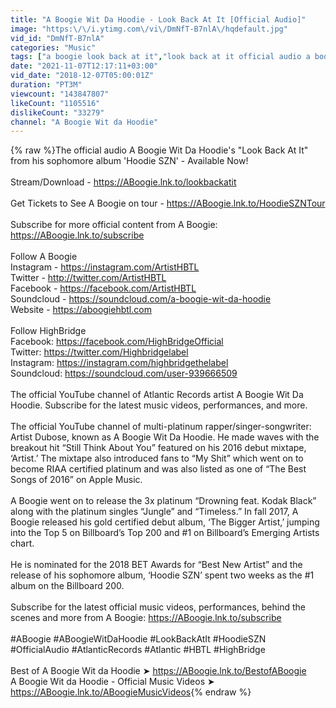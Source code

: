 ```yaml
---
title: "A Boogie Wit Da Hoodie - Look Back At It [Official Audio]"
image: "https:\/\/i.ytimg.com\/vi\/DmNfT-B7nlA\/hqdefault.jpg"
vid_id: "DmNfT-B7nlA"
categories: "Music"
tags: ["a boogie look back at it","look back at it official audio a boogie","a boogie look back at it official audio"]
date: "2021-11-07T12:17:11+03:00"
vid_date: "2018-12-07T05:00:01Z"
duration: "PT3M"
viewcount: "143847807"
likeCount: "1105516"
dislikeCount: "33279"
channel: "A Boogie Wit da Hoodie"
---
```

{% raw %}The official audio A Boogie Wit Da Hoodie's &quot;Look Back At It&quot; from his sophomore album 'Hoodie SZN' - Available Now!<br /><br />Stream/Download - <a rel="nofollow" target="blank" href="https://ABoogie.lnk.to/lookbackatit">https://ABoogie.lnk.to/lookbackatit</a><br /><br />Get Tickets to See A Boogie on tour - <a rel="nofollow" target="blank" href="https://ABoogie.lnk.to/HoodieSZNTour">https://ABoogie.lnk.to/HoodieSZNTour</a><br /><br />Subscribe for more official content from A Boogie:<br /><a rel="nofollow" target="blank" href="https://ABoogie.lnk.to/subscribe">https://ABoogie.lnk.to/subscribe</a><br /><br />Follow A Boogie<br />Instagram - <a rel="nofollow" target="blank" href="https://instagram.com/ArtistHBTL">https://instagram.com/ArtistHBTL</a><br />Twitter - <a rel="nofollow" target="blank" href="http://twitter.com/ArtistHBTL">http://twitter.com/ArtistHBTL</a><br />Facebook - <a rel="nofollow" target="blank" href="https://facebook.com/ArtistHBTL">https://facebook.com/ArtistHBTL</a><br />Soundcloud - <a rel="nofollow" target="blank" href="https://soundcloud.com/a-boogie-wit-da-hoodie">https://soundcloud.com/a-boogie-wit-da-hoodie</a><br />Website - <a rel="nofollow" target="blank" href="https://aboogiehbtl.com">https://aboogiehbtl.com</a><br /><br />Follow HighBridge<br />Facebook: <a rel="nofollow" target="blank" href="https://facebook.com/HighBridgeOfficial">https://facebook.com/HighBridgeOfficial</a><br />Twitter: <a rel="nofollow" target="blank" href="https://twitter.com/Highbridgelabel">https://twitter.com/Highbridgelabel</a><br />Instagram: <a rel="nofollow" target="blank" href="https://instagram.com/highbridgethelabel">https://instagram.com/highbridgethelabel</a><br />Soundcloud: <a rel="nofollow" target="blank" href="https://soundcloud.com/user-939666509">https://soundcloud.com/user-939666509</a><br /><br />The official YouTube channel of Atlantic Records artist A Boogie Wit Da Hoodie. Subscribe for the latest music videos, performances, and more.<br /><br />The official YouTube channel of multi-platinum rapper/singer-songwriter: Artist Dubose, known as A Boogie Wit Da Hoodie. He made waves with the breakout hit “Still Think About You” featured on his 2016 debut mixtape, ‘Artist.’ The mixtape also introduced fans to “My Shit” which went on to become RIAA certified platinum and was also listed as one of “The Best Songs of 2016” on Apple Music.<br /><br />A Boogie went on to release the 3x platinum “Drowning feat. Kodak Black” along with the platinum singles “Jungle” and “Timeless.” In fall 2017, A Boogie released his gold certified debut album, ‘The Bigger Artist,’ jumping into the Top 5 on Billboard’s Top 200 and #1 on Billboard’s Emerging Artists chart.<br /><br />He is nominated for the 2018 BET Awards for “Best New Artist” and the release of his sophomore album, ‘Hoodie SZN’ spent two weeks as the #1 album on the Billboard 200.<br /><br />Subscribe for the latest official music videos, performances, behind the scenes and more from A Boogie: <a rel="nofollow" target="blank" href="https://ABoogie.lnk.to/subscribe">https://ABoogie.lnk.to/subscribe</a><br /><br />#ABoogie #ABoogieWitDaHoodie #LookBackAtIt #HoodieSZN #OfficialAudio #AtlanticRecords #Atlantic #HBTL #HighBridge<br /><br />Best of A Boogie Wit da Hoodie ➤ <a rel="nofollow" target="blank" href="https://ABoogie.lnk.to/BestofABoogie">https://ABoogie.lnk.to/BestofABoogie</a><br />A Boogie Wit da Hoodie - Official Music Videos ➤ <a rel="nofollow" target="blank" href="https://ABoogie.lnk.to/ABoogieMusicVideos">https://ABoogie.lnk.to/ABoogieMusicVideos</a>{% endraw %}
